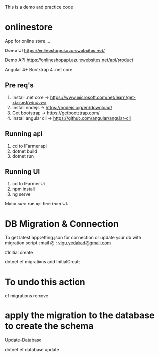 
This is a demo and practice code 

# onlinestore

App for online store ... 

Demo UI 
https://onlineshopui.azurewebsites.net/

Demo API 
https://onlineshopapi.azurewebsites.net/api/product 

Angular 4+ 
Bootstrap 4 
.net core  

## Pre req's 

  1. Install .net core -> https://www.microsoft.com/net/learn/get-started/windows 
  2. Install nodejs ->  https://nodejs.org/en/download/
  3. Get bootstrap ->  https://getbootstrap.com/
  4. Install angular cli -> https://github.com/angular/angular-cli
 
## Running api 

  1. cd to IFarmer.api 
  2. dotnet build 
  3. dotnet run 

## Running UI 
   1. cd to IFarmer.Ui 
   2. npm install 
   3. ng serve 

Make sure run api first then UI. 

# DB Migration & Connection 

To get latest appsetting.json for connection or update your db with migration script email @ : vigu.yedakad@gmail.com 

#Initial create 

dotnet ef migrations add InitialCreate 

# To undo this action 

ef migrations remove

# apply the migration to the database to create the schema

Update-Database

dotnet ef database update

